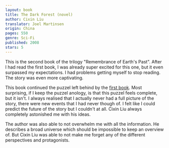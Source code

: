 ```yaml
---
layout: book
title: The Dark Forest (novel)
author: Cixin Liu
translator: Joel Martinsen
origin: China
pages: 550
genre: Sci-Fi
published: 2008
stars: 5
---
```


This is the second book of the trilogy "Remembrance of Earth's Past". After I had read the first book, I was already super excited for this one, but it even surpassed my expectations. I had problems getting myself to stop reading. The story was even more captivating.

This book continued the puzzel left behind by the [first book](/the-three-body-problem-novel). Most surprising, if I keep the puzzel anology, is that this puzzel feels complete, but it isn't. I always realised that I actually never had a full picture of the story, there were new events that I had never though of. I felt like I could predict the future of the story but I couldn't at all. Cixin Liu always completely astonished me with his ideas.

The author was also able to not overwhelm me with all the information. He describes a broad universe which should be impossible to keep an overview of. But Cixin Liu was able to not make me forget any of the different perspectives and protagonists.
